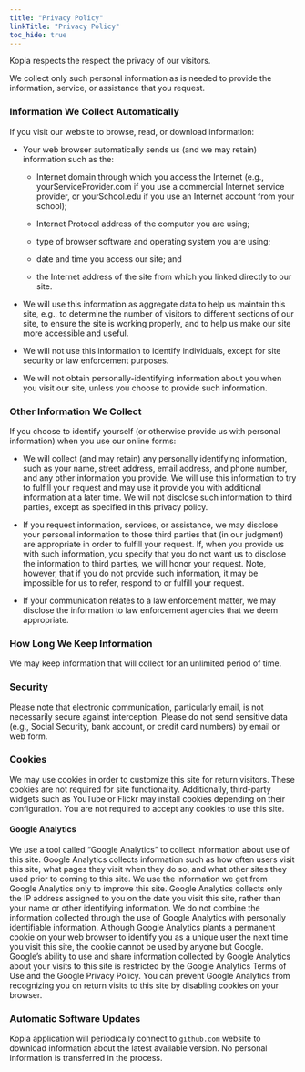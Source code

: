 ```yaml
---
title: "Privacy Policy"
linkTitle: "Privacy Policy"
toc_hide: true
---
```


Kopia respects the respect the privacy of our visitors. 

We collect only such personal information as is needed to provide the information, service, or assistance that you request.

### Information We Collect Automatically

If you visit our website to browse, read, or download information:

* Your web browser automatically sends us (and we may retain) information such as the:

    - Internet domain through which you access the Internet (e.g., yourServiceProvider.com if you use a commercial Internet service provider, or yourSchool.edu if you use an Internet account from your school);

    - Internet Protocol address of the computer you are using;

    - type of browser software and operating system you are using;

    - date and time you access our site; and

    - the Internet address of the site from which you linked directly to our site.

* We will use this information as aggregate data to help us maintain this site, e.g., to determine the number of visitors to different sections of our site, to ensure the site is working properly, and to help us make our site more accessible and useful.

* We will not use this information to identify individuals, except for site security or law enforcement purposes.

* We will not obtain personally-identifying information about you when you visit our site, unless you choose to provide such information.

### Other Information We Collect

If you choose to identify yourself (or otherwise provide us with personal information) when you use our online forms:

* We will collect (and may retain) any personally identifying information, such as your name, street address, email address, and phone number, and any other information you provide. We will use this information to try to fulfill your request and may use it provide you with additional information at a later time. We will not disclose such information to third parties, except as specified in this privacy policy.

* If you request information, services, or assistance, we may disclose your personal information to those third parties that (in our judgment) are appropriate in order to fulfill your request. If, when you provide us with such information, you specify that you do not want us to disclose the information to third parties, we will honor your request. Note, however, that if you do not provide such information, it may be impossible for us to refer, respond to or fulfill your request.

* If your communication relates to a law enforcement matter, we may disclose the information to law enforcement agencies that we deem appropriate.

### How Long We Keep Information

We may keep information that will collect for an unlimited period of time.

### Security

Please note that electronic communication, particularly email, is not necessarily secure against interception. Please do not send sensitive data (e.g., Social Security, bank account, or credit card numbers) by email or web form.

### Cookies

We may use cookies in order to customize this site for return visitors.  These cookies are not required for site functionality.  Additionally, third-party widgets such as YouTube or Flickr may install cookies depending on their configuration.  You are not required to accept any cookies to use this site.

#### Google Analytics

We use a tool called “Google Analytics” to collect information about use of this site. Google Analytics collects information such as how often users visit this site, what pages they visit when they do so, and what other sites they used prior to coming to this site. We use the information we get from Google Analytics only to improve this site. Google Analytics collects only the IP address assigned to you on the date you visit this site, rather than your name or other identifying information. We do not combine the information collected through the use of Google Analytics with personally identifiable information. Although Google Analytics plants a permanent cookie on your web browser to identify you as a unique user the next time you visit this site, the cookie cannot be used by anyone but Google. Google’s ability to use and share information collected by Google Analytics about your visits to this site is restricted by the Google Analytics Terms of Use and the Google Privacy Policy. You can prevent Google Analytics from recognizing you on return visits to this site by disabling cookies on your browser.

### Automatic Software Updates

Kopia application will periodically connect to `github.com` website to download information about the latest available version. No personal information is transferred in the process.
